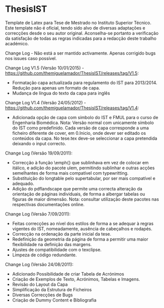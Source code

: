 ThesisIST
=========

Template de Latex para Tese de Mestrado no Instituto Superior Técnico. Este template não é oficial, tendo sido alvo de diversas adaptações e correcções desde o seu autor original. Aconselha-se portanto a verificação da satisfação de todas as regras indicadas para a redacção deste trabalho académico.

Change Log - Não está a ser mantido activamente. Apenas corrigido bugs nos issues caso possível.

Change Log V1.5 (Versão 10/01/2015) - https://github.com/themiguelamador/ThesisIST/releases/tag/V1.5:
- Formatação capa actualizada para regulamento do IST para 2013/2014. Redução para apenas um formato de capa.
- Mudança de língua do texto da capa para inglês

Change Log V1.4 (Versão 24/05/2012) - https://github.com/themiguelamador/ThesisIST/releases/tag/V1.4:
- Adicionada opção de capa com símbolo do IST e FMUL para o curso de Engenharia Biomédica.
Nota: Versão normal com unicamente símbolo do IST como predefinido. Cada versão de capa corresponde a uma ficheiro diferente de cover, em 0.Inicio, onde dever ser editado os conteúdos da capa. No tese.tex deve-se seleccionar a capa pretendida deixando o input correcto.

Change Log (Versão 19/09/2011):
- Correcção à função \emph{} que sublinhava em vez de colocar em itálico, e adição do pacote ulem, permitindo sublinhar e outras acções semelhantes de forma mais compatível com typewritting.
- Substituição do longtable pelo supertabular, por ser mais compatível e adequado. 
- Adição do pdflandscape que permite uma correcta alteração da orientação de páginas individuais, de forma a albergar tabelas ou figuras de maior dimensão.
Nota: consultar utilização deste pacotes nas respectivas documentações online.

Change Log (Versão 7/09/2011):
- Feitas correcções ao nível dos estilos de forma a se adequar à regras vigentes do IST, nomeadamente, ausência de cabeçalhos e rodapés.
- Correcção na ordenação da parte inicial da tese.
- Redefinição da geometria da página de forma a permitir uma maior flexibilidade na definição das margens.
- Ajustes de compatibilidade com o texclipse.
- Limpeza de código redundante. 

Change Log (Versão 24/08/2011):
- Adicionado Possibilidade de criar Tabela de Acrónimos
- Criação de Exemplos de Texto, Acrónimos, Tabelas e Imagens.
- Revisão do Layout da Capa
- Simplificação da Estrutura de Ficheiros
- Diversas Correcções de Bugs
- Criação de Dummy Content e Bibliografia
